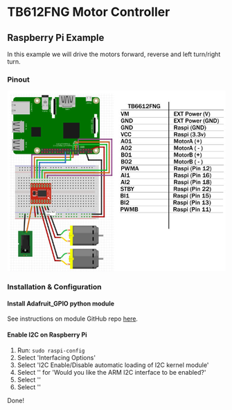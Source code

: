 # TB612FNG Motor Controller 
## Raspberry Pi Example
In this example we will drive the motors forward, reverse and left turn/right turn.

### Pinout
![Raspberry Pi Pinout](raspi-pinout-gh.jpg)

### Installation & Configuration

#### Install Adafruit_GPIO python module
See instructions on module GitHub repo [here](https://github.com/adafruit/Adafruit_Python_GPIO).

#### Enable I2C on Raspberry Pi
1. Run: `sudo raspi-config`
2. Select 'Interfacing Options'
3. Select 'I2C Enable/Disable automatic loading of I2C kernel module'
4. Select '<Yes>' for 'Would you like the ARM I2C interface to be enabled?'
5. Select '<Ok>'
6. Select '<Finish>'

Done!
